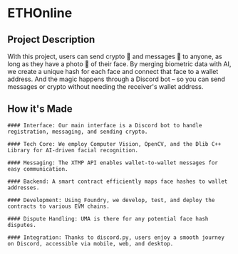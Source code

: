 # ETHOnline
## Project Description

With this project, users can send crypto 💸 and messages 💌 to anyone, as long as they have a photo 📸 of their face. By merging biometric data with AI, we create a unique hash for each face and connect that face to a wallet address. And the magic happens through a Discord bot – so you can send messages or crypto without needing the receiver's wallet address.

## How it's Made

    #### Interface: Our main interface is a Discord bot to handle registration, messaging, and sending crypto.

    #### Tech Core: We employ Computer Vision, OpenCV, and the Dlib C++ Library for AI-driven facial recognition.

    #### Messaging: The XTMP API enables wallet-to-wallet messages for easy communication.

    #### Backend: A smart contract efficiently maps face hashes to wallet addresses.

    #### Development: Using Foundry, we develop, test, and deploy the contracts to various EVM chains.

    #### Dispute Handling: UMA is there for any potential face hash disputes.

    #### Integration: Thanks to discord.py, users enjoy a smooth journey on Discord, accessible via mobile, web, and desktop.

